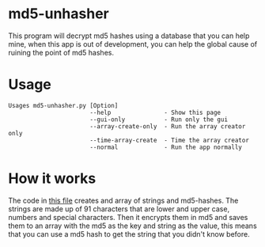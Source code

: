 # md5-unhasher
This program will decrypt md5 hashes using a database that you can help mine, when this app is out of development, you can help the global cause of ruining the point of md5 hashes.

# Usage 
```
Usages md5-unhasher.py [Option]
                       --help               - Show this page
                       --gui-only           - Run only the gui
                       --array-create-only  - Run the array creator only
                       --time-array-create  - Time the array creator
                       --normal             - Run the app normally
```

# How it works
The code in [this file](https://github.com/stemboy/md5-unhasher/blob/main/misc/array_creator.py) creates and array of strings and md5-hashes. The strings are made up of 91 characters that are lower and upper case, numbers and special characters. Then it encrypts them in md5 and saves them to an array with the md5 as the key and string as the value, this means that you can use a md5 hash to get the string that you didn't know before.
